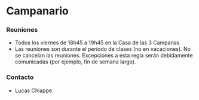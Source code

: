 # Campanario

### Reuniones

* Todos los viernes de 18h45 a 19h45 en la Casa de las 3 Campanas
* Las reuniones son durante el período de clases \(no en vacaciones\). No se cancelan las reuniones. Excepciones a esta regla serán debidamente comunicadas \(por ejemplo, fín de semana largo\). 

### Contacto

* Lucas Chiappe

